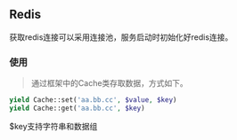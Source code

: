 ## Redis
获取redis连接可以采用连接池，服务启动时初始化好redis连接。

### 使用
> 通过框架中的Cache类存取数据，方式如下。
``` php
yield Cache::set('aa.bb.cc', $value, $key)
yield Cache::get('aa.bb.cc', $key)
```

$key支持字符串和数据组

